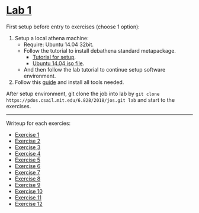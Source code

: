 # [Lab 1](https://pdos.csail.mit.edu/6.828/2018/labs/lab1/)

First setup before entry to exercises (choose 1 option):
1. Setup a local athena machine:
    + Require: Ubuntu 14.04 32bit.
    + Follow the tutorial to install debathena standard metapackage.
        + [Tutorial for setup](https://kb.mit.edu/confluence/pages/viewpage.action;jsessionid=C41777EAE7A587A2A0C394246BAF6454?pageId=152594763).
        + [Ubuntu 14.04 iso file](https://releases.ubuntu.com/14.04/ubuntu-14.04.6-desktop-i386.iso).
    + And then follow the lab tutorial to continue setup software environment.
2. Follow this [guide](https://pdos.csail.mit.edu/6.828/2018/tools.html) and install all tools needed.

After setup environment, git clone the job into lab by `git clone https://pdos.csail.mit.edu/6.828/2018/jos.git lab` and start to the exercises.

---

Writeup for each exercies:
+ [Exercise 1]()
+ [Exercise 2]()
+ [Exercise 3]()
+ [Exercise 4]()
+ [Exercise 5]()
+ [Exercise 6]()
+ [Exercise 7]()
+ [Exercise 8]()
+ [Exercise 9]()
+ [Exercise 10]()
+ [Exercise 11]()
+ [Exercise 12]()
      

